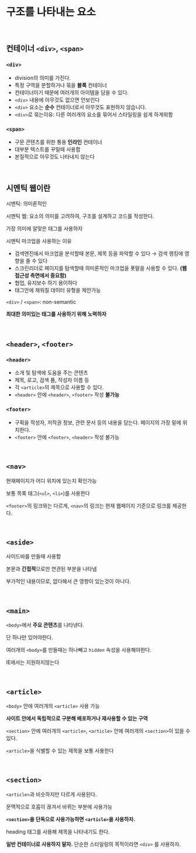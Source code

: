 # 구조를 나타내는 요소

<br>

## 컨테이너 `<div>`, `<span>`

### `<div>`
- division의 의미를 가진다.
- 특정 구역을 분할하거나 묶을 **블록** 컨테이너
- 컨테이너이기 때문에 여러개의 아이템을 담을 수 있다.
- `<div>` 내용에 아무것도 없으면 안보인다
- `<div>` 요소는 **순수** 컨테이너로서 아무것도 표현하지 않습니다.
- `<div>`로 묶는이유: 다른 여러개의 요소를 묶어서 스타일링을 쉽게 하게위함

### `<span>`

- 구문 콘텐츠를 위한 통용 **인라인** 컨테이너
- 대부분 텍스트를 꾸밀때 사용함
- 본질적으로 아무것도 나타내지 않는다

<br>

## 시멘틱 웹이란

시멘틱: 의미론적인

시멘틱 웹: 요소의 의미를 고려하여, 구조를 설계하고 코드를 작성한다.

가장 의미에 알맞은 태그를 사용하자

시멘틱 마크업을 사용하는 이유
- 검색엔진에서 마크업을 분석할때 본문, 제목 등을 파악할 수 있다 → 검색 랭킹에 영향을 줄 수 있다
- 스크린리더로 페이지를 탐색할때 의미론적인 마크업을 푯말을 사용할 수 있다. **(웹 접근성 측면에서 중요함)**
- 협업, 유지보수 하기 용이하다
- 태그안에 채워질 데이터 유형을 제안가능

`<div>` / `<span>`: non-semantic

**최대한 의미있는 태그를 사용하기 위해 노력하자**

<br>

## `<header>`, `<footer>`

### `<header>`

- 소개 및 탐색에 도움을 주는 콘텐츠
- 제목, 로고, 검색 폼, 작성자 이름 등
- 각 `<article>`의 제목으로 사용할 수 있다.
- `<header>` 안에 `<header>`, `<footer>` 작성 **불가능**

### `<footer>`

- 구획을 작성자, 저작권 정보, 관련 문서 등의 내용을 담는다. 페이지의 가장 밑에 위치한다.
- `<footer>` 안에 `<footer>`, `<header>` 작성 불가능

<br>

## `<nav>`

현재페이지가 어디 위치에 있는지 확인가능

보통 목록 태그(`<ul>`, `<li>`)를 사용한다

`<footer>`의 링크와는 다르게, `<nav>`의 링크는 현재 웹페이지 기준으로 링크를 제공한다.

<br>

## `<aside>`

사이드바를 만들때 사용함

본문과 **간접적**으로만 연관된 부분을 나타냄

부가적인 내용이므로, 없다해서 큰 영향이 있는것이 아니다.

<br>

## `<main>`

`<body>`에서 **주요 콘텐츠**를 나타낸다.

단 하나만 있어야한다.

여러개의 `<body>`를 만들때는 하나빼고 `hidden` 속성을 사용해야한다.

IE에서는 지원하지않는다

<br>

## `<article>`

`<body>` 안에 여러개의 `<article>` 사용 가능

**사이트 안에서 독립적으로 구분해 배포하거나 재사용할 수 있는 구역**

`<section>` 안에 여러개의 `<article>`, `<article>` 안에 여러개의 `<section>`이 있을 수 있다.

`<article>`을 식별할 수 있는 제목을 보통 사용한다

<br>

## `<section>`

`<article>`과 비슷하지만 다르게 사용된다.

문맥적으로 호흡이 끊겨서 바뀌는 부분에 사용가능

**`<section>`을 단독으로 사용가능하면 `<article>`을 사용하자.**

heading 태그를 사용해 제목을 나타내기도 한다.

**일반 컨테이너로 사용하지 말자.** 단순한 스타일링의 목적이라면 `<div>` 를 사용하자.
